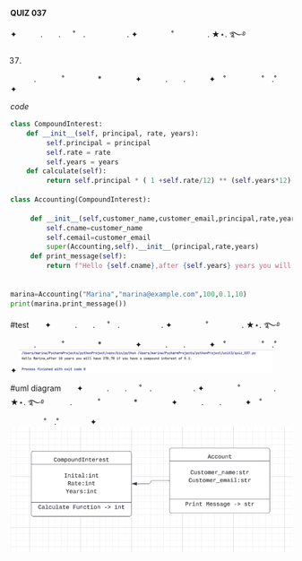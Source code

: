 **QUIZ 037** 

✦　　　.　　. 　 ˚　.　　　　　 . ✦　　　 　˚　　　　 . ★⋆. ࿐࿔ 

 
37.




　　　.   　　˚　　 　　*　　 　　✦　　　.　　.　　　✦　˚ 　　　　 ˚　.˚　　　　✦

*code*
```.py
class CompoundInterest:
    def __init__(self, principal, rate, years):
         self.principal = principal
         self.rate = rate
         self.years = years
    def calculate(self):
         return self.principal * ( 1 +self.rate/12) ** (self.years*12)

class Accounting(CompoundInterest):

     def __init__(self,customer_name,customer_email,principal,rate,years):
         self.cname=customer_name
         self.cemail=customer_email
         super(Accounting,self).__init__(principal,rate,years)
     def print_message(self):
         return f"Hello {self.cname},after {self.years} years you will have {self.calculate():.2f} if you have a compound interest of {self.rate}."


marina=Accounting("Marina","marina@example.com",100,0.1,10)
print(marina.print_message())

```


#test　　✦　　　.　　. 　 ˚　.　　　　　 . ✦　　　 　˚　　　　 . ★⋆. ࿐࿔ 
　　　.   　　˚　　 　　*　　 　　✦　　　.　　.　　　✦　˚ 　　　　 ˚　.˚　　　　✦
<img src="https://github.com/marinamen/unit3/blob/main/images/Screenshot%202024-01-31%20at%2023.15.41.png" width=90% height=90%>

#uml diagram　　✦　　　.　　. 　 ˚　.　　　　　 . ✦　　　 　˚　　　　 . ★⋆. ࿐࿔ 
　　　.   　　˚　　 　　*　　 　　✦　　　.　　.　　　✦　˚ 　　　　 ˚　.˚　　　　✦
![](https://github.com/marinamen/unit3/blob/main/images/Screenshot%202024-02-01%20at%2000.16.07.png)
